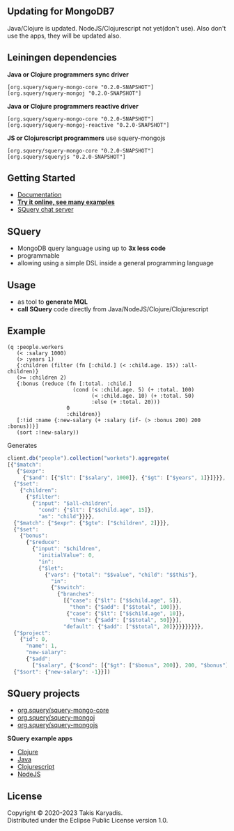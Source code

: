 ## Updating for MongoDB7

Java/Clojure is updated.
NodeJS/Clojurescript not yet(don't use).
Also don't use the apps, they will be updated also.

## Leiningen dependencies

**Java or Clojure programmers sync driver** 

```
[org.squery/squery-mongo-core "0.2.0-SNAPSHOT"]
[org.squery/squery-mongoj "0.2.0-SNAPSHOT"]
```

**Java or Clojure programmers reactive driver** 

```
[org.squery/squery-mongo-core "0.2.0-SNAPSHOT"]
[org.squery/squery-mongoj-reactive "0.2.0-SNAPSHOT"]
```

**JS or Clojurescript programmers** use squery-mongojs

```
[org.squery/squery-mongo-core "0.2.0-SNAPSHOT"]
[org.squery/squeryjs "0.2.0-SNAPSHOT"]
```

## Getting Started

- [Documentation](https://squery.org/)
- [**Try it online, see many examples**](https://squery.org/playmongo)
- [SQuery chat server](https://discord.gg/zWDzp4B7Bf)

## SQuery

- MongoDB query language using up to **3x less code**
- programmable 
- allowing using a simple DSL inside a general programming language

## Usage

- as tool to **generate MQL** 
- **call SQuery** code directly from Java/NodeJS/Clojure/Clojurescript

## Example

```text
(q :people.workers
   (< :salary 1000)
   (> :years 1)
   {:children (filter (fn [:child.] (< :child.age. 15)) :all-children)}
   (>= :children 2)
   {:bonus (reduce (fn [:total. :child.]
                     (cond (< :child.age. 5) (+ :total. 100)
                           (< :child.age. 10) (+ :total. 50)
                           :else (+ :total. 20)))
                   0
                   :children)}
   [:!id :name {:new-salary (+ :salary (if- (> :bonus 200) 200 :bonus))}]
   (sort :!new-salary))
```

Generates

```js
client.db("people").collection("workets").aggregate(
[{"$match": 
   {"$expr": 
     {"$and": [{"$lt": ["$salary", 1000]}, {"$gt": ["$years", 1]}]}}},
  {"$set": 
    {"children": 
      {"$filter": 
        {"input": "$all-children",
          "cond": {"$lt": ["$$child.age", 15]},
          "as": "child"}}}},
  {"$match": {"$expr": {"$gte": ["$children", 2]}}},
  {"$set": 
    {"bonus": 
      {"$reduce": 
        {"input": "$children",
          "initialValue": 0,
          "in": 
          {"$let": 
            {"vars": {"total": "$$value", "child": "$$this"},
              "in": 
              {"$switch": 
                {"branches": 
                  [{"case": {"$lt": ["$$child.age", 5]},
                    "then": {"$add": ["$$total", 100]}},
                   {"case": {"$lt": ["$$child.age", 10]},
                    "then": {"$add": ["$$total", 50]}}],
                  "default": {"$add": ["$$total", 20]}}}}}}}}},
  {"$project": 
    {"id": 0,
      "name": 1,
      "new-salary": 
      {"$add": 
        ["$salary", {"$cond": [{"$gt": ["$bonus", 200]}, 200, "$bonus"]}]}}},
  {"$sort": {"new-salary": -1}}])
```

## SQuery projects

- [org.squery/squery-mongo-core](https://github.com/tkaryadis/squery-mongo-core)
- [org.squery/squery-mongoj](https://github.com/tkaryadis/squery-mongo-j)
- [org.squery/squery-mongojs](https://github.com/tkaryadis/squery-mongo-js)

**SQuery example apps**

- [Clojure](https://github.com/tkaryadis/squery-mongo-app-clj)
- [Java](https://github.com/tkaryadis/squery-mongo-app-j)
- [Clojurescript](https://github.com/tkaryadis/squery-mongo-app-cljs)
- [NodeJS](https://github.com/tkaryadis/squery-mongo-app-js)


## License

Copyright © 2020-2023 Takis Karyadis.  
Distributed under the Eclipse Public License version 1.0.  
